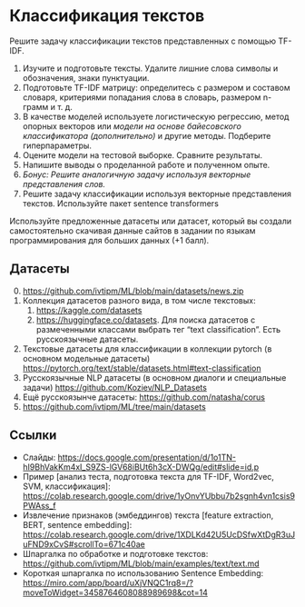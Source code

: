 # Классификация текстов

Решите задачу классификации текстов представленных с помощью TF-IDF.
1. Изучите и подготовьте тексты. Удалите лишние слова символы и обозначения, знаки пунктуации.
2. Подготовьте TF-IDF матрицу: определитесь с размером и составом словаря, критериями попадания слова в словарь, размером n-грамм и т. д.
3. В качестве моделей используете логистическую регрессию, метод опорных векторов или *модели на основе байесовского классификатора (дополнительно)* и другие методы. Подберите гиперпараметры.
4. Оцените модели на тестовой выборке. Сравните результаты.
5. Напишите выводы о проделанной работе и полученном  опыте.
4. *Бонус: Решите аналогичную задачу используя векторные представления слов.*
5. Решите задачу классификации используя векторные представления текстов. Используйте пакет sentence transformers


Используйте предложенные датасеты или датасет, который вы создали самостоятельно скачивая данные сайтов в задании по языкам программирования для больших данных (+1 балл).

## Датасеты
0. https://github.com/ivtipm/ML/blob/main/datasets/news.zip
1. Коллекция датасетов разного вида, в том числе текстовых:
    1. https://kaggle.com/datasets
    2. https://huggingface.co/datasets. Для поиска датасетов с размеченными классами выбрать тег “text classification”. Есть русскоязычные датасеты. 
2. Текстовые датасеты для классификации в коллекции pytorch (в основном модельные датасеты) 
https://pytorch.org/text/stable/datasets.html#text-classification 
3. Русскоязычные NLP датасеты (в основном диалоги и специальные задачи) https://github.com/Koziev/NLP_Datasets 
4. Ещё русскоязынче датасеты: https://github.com/natasha/corus   
5. https://github.com/ivtipm/ML/tree/main/datasets


## Ссылки
- Слайды: https://docs.google.com/presentation/d/1o1TN-hI9BhVakKm4xI_S9ZS-lGV68iBUt6h3cX-DWQg/edit#slide=id.p 
- Пример [анализ теста, подготовка текста для TF-IDF, Word2vec, SVM, классификация]:  https://colab.research.google.com/drive/1yOnvYUbbu7b2sgnh4vn1csis9PWAss_f
- Извлечение признаков (эмбеддингов) текста [feature extraction, BERT, sentence embedding]: https://colab.research.google.com/drive/1XDLKd42U5UcDSfwXtDgR3uJuFND9xCvS#scrollTo=671c40ae
- Шпаргалка по обработке и подготовке текстов: https://github.com/ivtipm/ML/blob/main/examples/text/text.md
- Короткая шпаргалка по использованию Sentence Embedding: https://miro.com/app/board/uXjVNQC1rq8=/?moveToWidget=3458764608088989698&cot=14
